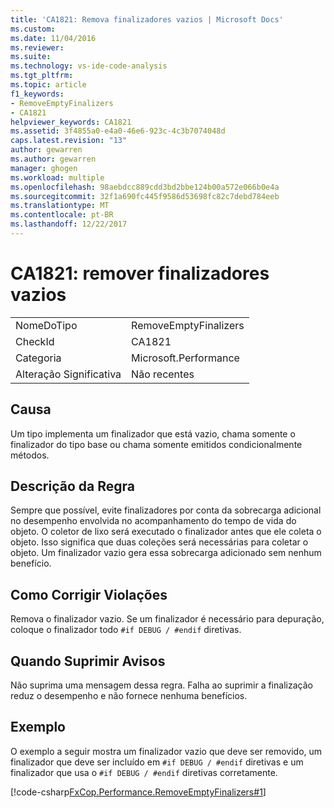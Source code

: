 ```yaml
---
title: 'CA1821: Remova finalizadores vazios | Microsoft Docs'
ms.custom: 
ms.date: 11/04/2016
ms.reviewer: 
ms.suite: 
ms.technology: vs-ide-code-analysis
ms.tgt_pltfrm: 
ms.topic: article
f1_keywords:
- RemoveEmptyFinalizers
- CA1821
helpviewer_keywords: CA1821
ms.assetid: 3f4855a0-e4a0-46e6-923c-4c3b7074048d
caps.latest.revision: "13"
author: gewarren
ms.author: gewarren
manager: ghogen
ms.workload: multiple
ms.openlocfilehash: 98aebdcc889cdd3bd2bbe124b00a572e066b0e4a
ms.sourcegitcommit: 32f1a690fc445f9586d53698fc82c7debd784eeb
ms.translationtype: MT
ms.contentlocale: pt-BR
ms.lasthandoff: 12/22/2017
---
```

# <a name="ca1821-remove-empty-finalizers"></a>CA1821: remover finalizadores vazios
|||  
|-|-|  
|NomeDoTipo|RemoveEmptyFinalizers|  
|CheckId|CA1821|  
|Categoria|Microsoft.Performance|  
|Alteração Significativa|Não recentes|  
  
## <a name="cause"></a>Causa  
 Um tipo implementa um finalizador que está vazio, chama somente o finalizador do tipo base ou chama somente emitidos condicionalmente métodos.  
  
## <a name="rule-description"></a>Descrição da Regra  
 Sempre que possível, evite finalizadores por conta da sobrecarga adicional no desempenho envolvida no acompanhamento do tempo de vida do objeto. O coletor de lixo será executado o finalizador antes que ele coleta o objeto. Isso significa que duas coleções será necessárias para coletar o objeto. Um finalizador vazio gera essa sobrecarga adicionado sem nenhum benefício.  
  
## <a name="how-to-fix-violations"></a>Como Corrigir Violações  
 Remova o finalizador vazio. Se um finalizador é necessário para depuração, coloque o finalizador todo `#if DEBUG / #endif` diretivas.  
  
## <a name="when-to-suppress-warnings"></a>Quando Suprimir Avisos  
 Não suprima uma mensagem dessa regra. Falha ao suprimir a finalização reduz o desempenho e não fornece nenhuma benefícios.  
  
## <a name="example"></a>Exemplo  
 O exemplo a seguir mostra um finalizador vazio que deve ser removido, um finalizador que deve ser incluído em `#if DEBUG / #endif` diretivas e um finalizador que usa o `#if DEBUG / #endif` diretivas corretamente.  
  
 [!code-csharp[FxCop.Performance.RemoveEmptyFinalizers#1](../code-quality/codesnippet/CSharp/ca1821-remove-empty-finalizers_1.cs)]